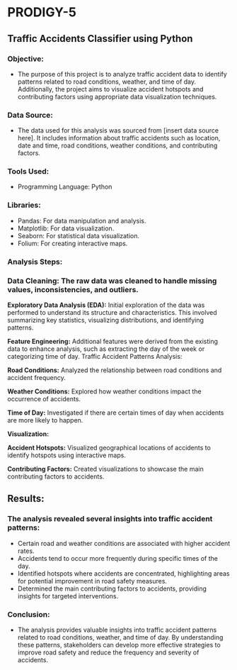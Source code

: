 # PRODIGY-5

## **Traffic Accidents Classifier using Python**

### **Objective:**
- The purpose of this project is to analyze traffic accident data to identify patterns related to road conditions, weather, and time of day. Additionally, the project aims to visualize accident hotspots and contributing factors using appropriate data visualization techniques.

### **Data Source:**
- The data used for this analysis was sourced from [insert data source here]. It includes information about traffic accidents such as location, date and time, road conditions, weather conditions, and contributing factors.

### **Tools Used:**
- Programming Language: Python
### **Libraries:**
- Pandas: For data manipulation and analysis.
- Matplotlib: For data visualization.
- Seaborn: For statistical data visualization.
- Folium: For creating interactive maps.

 ### **Analysis Steps:**

 ### **Data Cleaning:** The raw data was cleaned to handle missing values, inconsistencies, and outliers.

**Exploratory Data Analysis (EDA):** Initial exploration of the data was performed to understand its structure and characteristics. This involved summarizing key statistics, visualizing distributions, and identifying patterns.

**Feature Engineering:** Additional features were derived from the existing data to enhance analysis, such as extracting the day of the week or categorizing time of day.
Traffic Accident Patterns Analysis:

**Road Conditions:** Analyzed the relationship between road conditions and accident frequency.

**Weather Conditions:** Explored how weather conditions impact the occurrence of accidents.

**Time of Day:** Investigated if there are certain times of day when accidents are more likely to happen.

**Visualization:**

**Accident Hotspots:** Visualized geographical locations of accidents to identify hotspots using interactive maps.

**Contributing Factors:** Created visualizations to showcase the main contributing factors to accidents.

## **Results:**

### The analysis revealed several insights into traffic accident patterns:
- Certain road and weather conditions are associated with higher accident rates.
- Accidents tend to occur more frequently during specific times of the day.
- Identified hotspots where accidents are concentrated, highlighting areas for potential improvement in road safety measures.
- Determined the main contributing factors to accidents, providing insights for targeted interventions.

### **Conclusion:**

- The analysis provides valuable insights into traffic accident patterns related to road conditions, weather, and time of day. By understanding these patterns, stakeholders can develop more effective strategies to improve road safety and reduce the frequency and severity of accidents.
